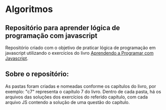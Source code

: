 # Algoritmos

## Repositório para aprender lógica de programação com javascript
Repositório criado com o objetivo de praticar lógica de programação em javascript utilizando o exercícios do livro [Aprendendo a Programar com Javascript](https://github.com/jesielviana/livro-aprenda-programar-com-javascript).

## Sobre o repositório:
As pastas foram criadas e nomeadas conforme os capítulos do livro, por exemplo: "c7" representa o capítulo 7 do livro. Dentro de cada pasta, há os arquivos das soluções dos exercícios do referido capítulo, com cada arquivo JS contendo a solução de uma questão do capítulo.
